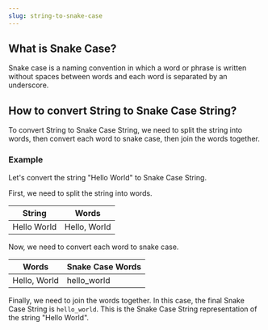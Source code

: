 ```yaml
---
slug: string-to-snake-case
---
```


## What is Snake Case?

Snake case is a naming convention in which a word or phrase is written without spaces between words and each word is separated by an underscore.

## How to convert String to Snake Case String?

To convert String to Snake Case String, we need to split the string into words, then convert each word to snake case, then join the words together.

### Example

Let's convert the string "Hello World" to Snake Case String.

First, we need to split the string into words.

| String      | Words        |
| ----------- | ------------ |
| Hello World | Hello, World |

Now, we need to convert each word to snake case.

| Words        | Snake Case Words |
| ------------ | ---------------- |
| Hello, World | hello_world      |

Finally, we need to join the words together. In this case, the final Snake Case String is `hello_world`. This is the Snake Case String representation of the string "Hello World".
